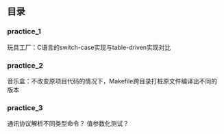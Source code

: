 ## 目录

### practice_1
玩具工厂：C语言的switch-case实现与table-driven实现对比

### practice_2
音乐盒：不改变原项目代码的情况下，Makefile跨目录打桩原文件编译出不同的版本

### practice_3
通讯协议解析不同类型命令？
值参数化测试？
